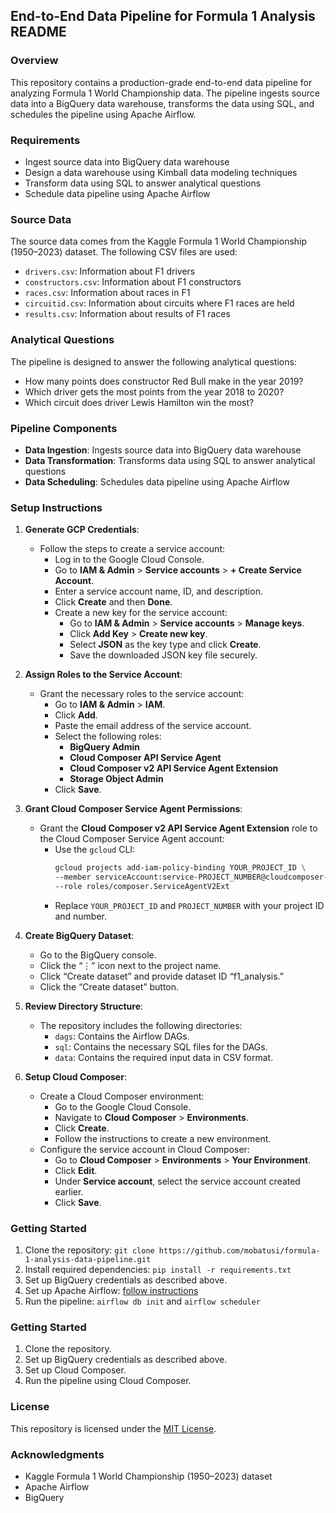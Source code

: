 ## End-to-End Data Pipeline for Formula 1 Analysis README

### Overview

This repository contains a production-grade end-to-end data pipeline for analyzing Formula 1 World Championship data. The pipeline ingests source data into a BigQuery data warehouse, transforms the data using SQL, and schedules the pipeline using Apache Airflow.

### Requirements

* Ingest source data into BigQuery data warehouse
* Design a data warehouse using Kimball data modeling techniques
* Transform data using SQL to answer analytical questions
* Schedule data pipeline using Apache Airflow

### Source Data

The source data comes from the Kaggle Formula 1 World Championship (1950–2023) dataset. The following CSV files are used:

* `drivers.csv`: Information about F1 drivers
* `constructors.csv`: Information about F1 constructors
* `races.csv`: Information about races in F1
* `circuitid.csv`: Information about circuits where F1 races are held
* `results.csv`: Information about results of F1 races

### Analytical Questions

The pipeline is designed to answer the following analytical questions:

* How many points does constructor Red Bull make in the year 2019?
* Which driver gets the most points from the year 2018 to 2020?
* Which circuit does driver Lewis Hamilton win the most?

### Pipeline Components

* **Data Ingestion**: Ingests source data into BigQuery data warehouse
* **Data Transformation**: Transforms data using SQL to answer analytical questions
* **Data Scheduling**: Schedules data pipeline using Apache Airflow

### Setup Instructions

1. **Generate GCP Credentials**:
   - Follow the steps to create a service account:
     - Log in to the Google Cloud Console.
     - Go to **IAM & Admin** > **Service accounts** > **+ Create Service Account**.
     - Enter a service account name, ID, and description.
     - Click **Create** and then **Done**.
     - Create a new key for the service account:
       - Go to **IAM & Admin** > **Service accounts** > **Manage keys**.
       - Click **Add Key** > **Create new key**.
       - Select **JSON** as the key type and click **Create**.
       - Save the downloaded JSON key file securely.

2. **Assign Roles to the Service Account**:
   - Grant the necessary roles to the service account:
     - Go to **IAM & Admin** > **IAM**.
     - Click **Add**.
     - Paste the email address of the service account.
     - Select the following roles:
       - **BigQuery Admin**
       - **Cloud Composer API Service Agent**
       - **Cloud Composer v2 API Service Agent Extension**
       - **Storage Object Admin**
     - Click **Save**.

3. **Grant Cloud Composer Service Agent Permissions**:
   - Grant the **Cloud Composer v2 API Service Agent Extension** role to the Cloud Composer Service Agent account:
     - Use the `gcloud` CLI:
       ```sh
       gcloud projects add-iam-policy-binding YOUR_PROJECT_ID \
       --member serviceAccount:service-PROJECT_NUMBER@cloudcomposer-accounts.iam.gserviceaccount.com \
       --role roles/composer.ServiceAgentV2Ext
       ```
     - Replace `YOUR_PROJECT_ID` and `PROJECT_NUMBER` with your project ID and number.

4. **Create BigQuery Dataset**:
   - Go to the BigQuery console.
   - Click the “⋮” icon next to the project name.
   - Click “Create dataset” and provide dataset ID “f1_analysis.”
   - Click the “Create dataset” button.

5. **Review Directory Structure**:
   - The repository includes the following directories:
     - `dags`: Contains the Airflow DAGs.
     - `sql`: Contains the necessary SQL files for the DAGs.
     - `data`: Contains the required input data in CSV format.

6. **Setup Cloud Composer**:
   - Create a Cloud Composer environment:
     - Go to the Google Cloud Console.
     - Navigate to **Cloud Composer** > **Environments**.
     - Click **Create**.
     - Follow the instructions to create a new environment.
   - Configure the service account in Cloud Composer:
     - Go to **Cloud Composer** > **Environments** > **Your Environment**.
     - Click **Edit**.
     - Under **Service account**, select the service account created earlier.
     - Click **Save**.

### Getting Started

1. Clone the repository: `git clone https://github.com/mobatusi/formula-1-analysis-data-pipeline.git`
2. Install required dependencies: `pip install -r requirements.txt`
3. Set up BigQuery credentials as described above.
4. Set up Apache Airflow: [follow instructions](https://airflow.apache.org/docs/apache-airflow/stable/installation.html)
5. Run the pipeline: `airflow db init` and `airflow scheduler`

### Getting Started

1. Clone the repository.
2. Set up BigQuery credentials as described above.
3. Set up Cloud Composer.
4. Run the pipeline using Cloud Composer.

### License

This repository is licensed under the [MIT License](https://opensource.org/licenses/MIT).

### Acknowledgments

* Kaggle Formula 1 World Championship (1950–2023) dataset
* Apache Airflow
* BigQuery